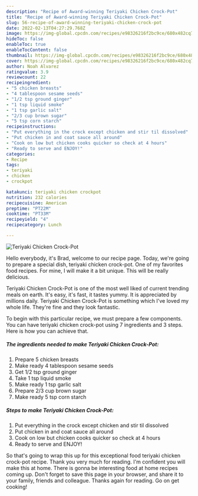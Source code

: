 ```yaml
---
description: "Recipe of Award-winning Teriyaki Chicken Crock-Pot"
title: "Recipe of Award-winning Teriyaki Chicken Crock-Pot"
slug: 56-recipe-of-award-winning-teriyaki-chicken-crock-pot
date: 2022-02-13T04:27:29.768Z
image: https://img-global.cpcdn.com/recipes/e98326216f2bc9ce/680x482cq70/teriyaki-chicken-crock-pot-recipe-main-photo.jpg
hideToc: false
enableToc: true
enableTocContent: false
thumbnail: https://img-global.cpcdn.com/recipes/e98326216f2bc9ce/680x482cq70/teriyaki-chicken-crock-pot-recipe-main-photo.jpg
cover: https://img-global.cpcdn.com/recipes/e98326216f2bc9ce/680x482cq70/teriyaki-chicken-crock-pot-recipe-main-photo.jpg
author: Noah Alvarez
ratingvalue: 3.9
reviewcount: 22
recipeingredient:
- "5 chicken breasts"
- "4 tablespoon sesame seeds"
- "1/2 tsp ground ginger"
- "1 tsp liquid smoke"
- "1 tsp garlic salt"
- "2/3 cup brown sugar"
- "5 tsp corn starch"
recipeinstructions:
- "Put everything in the crock except chicken and stir til dissolved"
- "Put chicken in and coat sauce all around"
- "Cook on low but chicken cooks quicker so check at 4 hours"
- "Ready to serve and ENJOY!"
categories:
- Recipe
tags:
- teriyaki
- chicken
- crockpot

katakunci: teriyaki chicken crockpot 
nutrition: 232 calories
recipecuisine: American
preptime: "PT22M"
cooktime: "PT33M"
recipeyield: "4"
recipecategory: Lunch

---
```



![Teriyaki Chicken Crock-Pot](https://img-global.cpcdn.com/recipes/e98326216f2bc9ce/680x482cq70/teriyaki-chicken-crock-pot-recipe-main-photo.jpg)

Hello everybody, it's Brad, welcome to our recipe page. Today, we're going to prepare a special dish, teriyaki chicken crock-pot. One of my favorites food recipes. For mine, I will make it a bit unique. This will be really delicious.

Teriyaki Chicken Crock-Pot is one of the most well liked of current trending meals on earth. It's easy, it's fast, it tastes yummy. It is appreciated by millions daily. Teriyaki Chicken Crock-Pot is something which I've loved my whole life. They're fine and they look fantastic.




To begin with this particular recipe, we must prepare a few components. You can have teriyaki chicken crock-pot using 7 ingredients and 3 steps. Here is how you can achieve that.

<!--inarticleads1-->

##### The ingredients needed to make Teriyaki Chicken Crock-Pot:

1. Prepare 5 chicken breasts
1. Make ready 4 tablespoon sesame seeds
1. Get 1/2 tsp ground ginger
1. Take 1 tsp liquid smoke
1. Make ready 1 tsp garlic salt
1. Prepare 2/3 cup brown sugar
1. Make ready 5 tsp corn starch




<!--inarticleads2-->

##### Steps to make Teriyaki Chicken Crock-Pot:

1. Put everything in the crock except chicken and stir til dissolved
1. Put chicken in and coat sauce all around
1. Cook on low but chicken cooks quicker so check at 4 hours
1. Ready to serve and ENJOY!



So that's going to wrap this up for this exceptional food teriyaki chicken crock-pot recipe. Thank you very much for reading. I'm confident you will make this at home. There is gonna be interesting food at home recipes coming up. Don't forget to save this page in your browser, and share it to your family, friends and colleague. Thanks again for reading. Go on get cooking!
